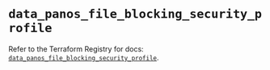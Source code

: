 # `data_panos_file_blocking_security_profile`

Refer to the Terraform Registry for docs: [`data_panos_file_blocking_security_profile`](https://registry.terraform.io/providers/paloaltonetworks/panos/2.0.5/docs/data-sources/file_blocking_security_profile).

